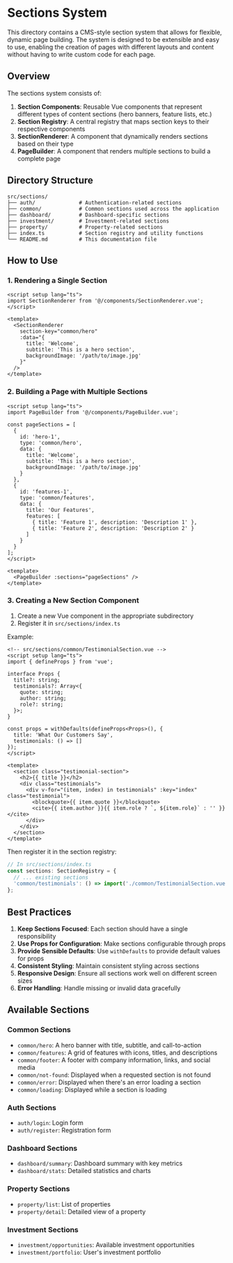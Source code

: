 # Sections System

This directory contains a CMS-style section system that allows for flexible, dynamic page building. The system is designed to be extensible and easy to use, enabling the creation of pages with different layouts and content without having to write custom code for each page.

## Overview

The sections system consists of:

1. **Section Components**: Reusable Vue components that represent different types of content sections (hero banners, feature lists, etc.)
2. **Section Registry**: A central registry that maps section keys to their respective components
3. **SectionRenderer**: A component that dynamically renders sections based on their type
4. **PageBuilder**: A component that renders multiple sections to build a complete page

## Directory Structure

```
src/sections/
├── auth/              # Authentication-related sections
├── common/            # Common sections used across the application
├── dashboard/         # Dashboard-specific sections
├── investment/        # Investment-related sections
├── property/          # Property-related sections
├── index.ts           # Section registry and utility functions
└── README.md          # This documentation file
```

## How to Use

### 1. Rendering a Single Section

```vue
<script setup lang="ts">
import SectionRenderer from '@/components/SectionRenderer.vue';
</script>

<template>
  <SectionRenderer 
    section-key="common/hero" 
    :data="{ 
      title: 'Welcome', 
      subtitle: 'This is a hero section',
      backgroundImage: '/path/to/image.jpg'
    }" 
  />
</template>
```

### 2. Building a Page with Multiple Sections

```vue
<script setup lang="ts">
import PageBuilder from '@/components/PageBuilder.vue';

const pageSections = [
  {
    id: 'hero-1',
    type: 'common/hero',
    data: {
      title: 'Welcome',
      subtitle: 'This is a hero section',
      backgroundImage: '/path/to/image.jpg'
    }
  },
  {
    id: 'features-1',
    type: 'common/features',
    data: {
      title: 'Our Features',
      features: [
        { title: 'Feature 1', description: 'Description 1' },
        { title: 'Feature 2', description: 'Description 2' }
      ]
    }
  }
];
</script>

<template>
  <PageBuilder :sections="pageSections" />
</template>
```

### 3. Creating a New Section Component

1. Create a new Vue component in the appropriate subdirectory
2. Register it in `src/sections/index.ts`

Example:

```vue
<!-- src/sections/common/TestimonialSection.vue -->
<script setup lang="ts">
import { defineProps } from 'vue';

interface Props {
  title?: string;
  testimonials?: Array<{
    quote: string;
    author: string;
    role?: string;
  }>;
}

const props = withDefaults(defineProps<Props>(), {
  title: 'What Our Customers Say',
  testimonials: () => []
});
</script>

<template>
  <section class="testimonial-section">
    <h2>{{ title }}</h2>
    <div class="testimonials">
      <div v-for="(item, index) in testimonials" :key="index" class="testimonial">
        <blockquote>{{ item.quote }}</blockquote>
        <cite>{{ item.author }}{{ item.role ? `, ${item.role}` : '' }}</cite>
      </div>
    </div>
  </section>
</template>
```

Then register it in the section registry:

```typescript
// In src/sections/index.ts
const sections: SectionRegistry = {
  // ... existing sections
  'common/testimonials': () => import('./common/TestimonialSection.vue'),
};
```

## Best Practices

1. **Keep Sections Focused**: Each section should have a single responsibility
2. **Use Props for Configuration**: Make sections configurable through props
3. **Provide Sensible Defaults**: Use `withDefaults` to provide default values for props
4. **Consistent Styling**: Maintain consistent styling across sections
5. **Responsive Design**: Ensure all sections work well on different screen sizes
6. **Error Handling**: Handle missing or invalid data gracefully

## Available Sections

### Common Sections

- `common/hero`: A hero banner with title, subtitle, and call-to-action
- `common/features`: A grid of features with icons, titles, and descriptions
- `common/footer`: A footer with company information, links, and social media
- `common/not-found`: Displayed when a requested section is not found
- `common/error`: Displayed when there's an error loading a section
- `common/loading`: Displayed while a section is loading

### Auth Sections

- `auth/login`: Login form
- `auth/register`: Registration form

### Dashboard Sections

- `dashboard/summary`: Dashboard summary with key metrics
- `dashboard/stats`: Detailed statistics and charts

### Property Sections

- `property/list`: List of properties
- `property/detail`: Detailed view of a property

### Investment Sections

- `investment/opportunities`: Available investment opportunities
- `investment/portfolio`: User's investment portfolio